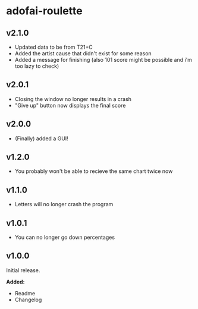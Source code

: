 # adofai-roulette

## v2.1.0

- Updated data to be from T21+C
- Added the artist cause that didn't exist for some reason
- Added a message for finishing (also 101 score might be possible and i'm too lazy to check)

## v2.0.1

- Closing the window no longer results in a crash
- "Give up" button now displays the final score

## v2.0.0

- (Finally) added a GUI!

## v1.2.0

- You probably won't be able to recieve the same chart twice now

## v1.1.0

- Letters will no longer crash the program

## v1.0.1

- You can no longer go down percentages

## v1.0.0

Initial release.

**Added:**
- Readme
- Changelog
